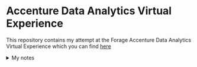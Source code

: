 # Accenture Data Analytics Virtual Experience
This repository contains my attempt at the Forage Accenture Data Analytics Virtual Experience which you can find [here](https://www.theforage.com/virtual-internships/hzmoNKtzvAzXsEqx8?ref=RiQGb5822vPSKB9bg)







<details>
<summary>My notes</summary>
Virtual enviroment:

-- To create: python -m venv <name_env>

-- To activate: source <name_env>/bin/activate

Project requirements

-- Pandas: pip install pandas

</details>
